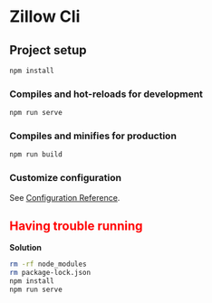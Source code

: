 # Zillow Cli

## Project setup

```bash
npm install
```

### Compiles and hot-reloads for development

```bash
npm run serve
```

### Compiles and minifies for production

```bash
npm run build
```

### Customize configuration

See [Configuration Reference](https://cli.vuejs.org/config/).


## <span style="color: red">Having trouble running</span>

**Solution**
```bash
rm -rf node_modules
rm package-lock.json
npm install
npm run serve
```
